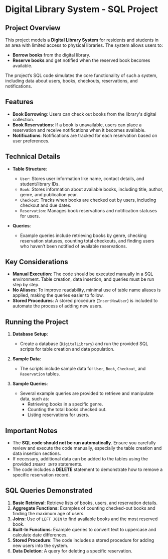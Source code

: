 # **Digital Library System - SQL Project**

## **Project Overview**

This project models a **Digital Library System** for residents and students in an area with limited access to physical libraries. The system allows users to:
- **Borrow books** from the digital library.
- **Reserve books** and get notified when the reserved book becomes available.

The project’s SQL code simulates the core functionality of such a system, including data about users, books, checkouts, reservations, and notifications.

## **Features**

- **Book Borrowing**: Users can check out books from the library's digital collection.
- **Book Reservations**: If a book is unavailable, users can place a reservation and receive notifications when it becomes available.
- **Notifications**: Notifications are tracked for each reservation based on user preferences.

## **Technical Details**

- **Table Structure**:
  - `User`: Stores user information like name, contact details, and student/library IDs.
  - `Book`: Stores information about available books, including title, author, genre, and publication year.
  - `Checkout`: Tracks when books are checked out by users, including checkout and due dates.
  - `Reservation`: Manages book reservations and notification statuses for users.

- **Queries**:
  - Example queries include retrieving books by genre, checking reservation statuses, counting total checkouts, and finding users who haven’t been notified of available reservations.

## **Key Considerations**

- **Manual Execution**: The code should be executed manually in a SQL environment. Table creation, data insertion, and queries must be run step by step.
- **No Aliases**: To improve readability, minimal use of table name aliases is applied, making the queries easier to follow.
- **Stored Procedures**: A stored procedure (`InsertNewUser`) is included to automate the process of adding new users.

## **Running the Project**

1. **Database Setup**:
   - Create a database (`DigitalLibrary`) and run the provided SQL scripts for table creation and data population.

2. **Sample Data**:
   - The scripts include sample data for `User`, `Book`, `Checkout`, and `Reservation` tables.

3. **Sample Queries**:
   - Several example queries are provided to retrieve and manipulate data, such as:
     - Retrieving books in a specific genre.
     - Counting the total books checked out.
     - Listing reservations for users.

## **Important Notes**

- The **SQL code should not be run automatically**. Ensure you carefully review and execute the code manually, especially the table creation and data insertion sections.
- If necessary, additional data can be added to the tables using the provided `INSERT INTO` statements.
- The code includes a **DELETE** statement to demonstrate how to remove a specific reservation record.

## **SQL Queries Demonstrated**

1. **Basic Retrieval**: Retrieve lists of books, users, and reservation details.
2. **Aggregate Functions**: Examples of counting checked-out books and finding the maximum age of users.
3. **Joins**: Use of `LEFT JOIN` to find available books and the most reserved book.
4. **Built-In Functions**: Example queries to convert text to uppercase and calculate date differences.
5. **Stored Procedure**: The code includes a stored procedure for adding new users into the system.
6. **Data Deletion**: A query for deleting a specific reservation.

